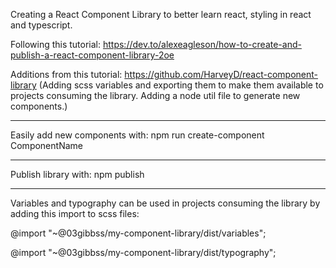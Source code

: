 Creating a React Component Library to better learn react, styling in react and typescript.

Following this tutorial: https://dev.to/alexeagleson/how-to-create-and-publish-a-react-component-library-2oe

Additions from this tutorial: https://github.com/HarveyD/react-component-library (Adding scss variables and exporting them to make them available to projects consuming the library. Adding a node util file to generate new components.)

---

Easily add new components with: npm run create-component ComponentName

---

Publish library with: npm publish

---

Variables and typography can be used in projects consuming the library by adding this import to scss files:

@import "~@03gibbss/my-component-library/dist/variables";

@import "~@03gibbss/my-component-library/dist/typography";
